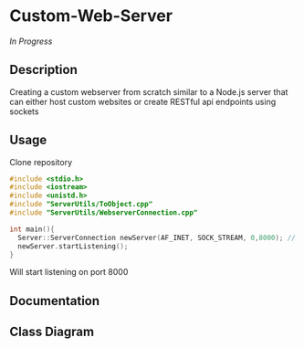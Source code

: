 # Custom-Web-Server
*In Progress*
## Description
Creating a custom webserver from scratch similar to a Node.js server that can either host custom websites or create RESTful api endpoints using sockets

## Usage
Clone repository
```c++
#include <stdio.h>
#include <iostream>
#include <unistd.h>
#include "ServerUtils/ToObject.cpp"
#include "ServerUtils/WebserverConnection.cpp"

int main(){
  Server::ServerConnection newServer(AF_INET, SOCK_STREAM, 0,8000); // web server to host html files
  newServer.startListening();
}
```
Will start listening on port 8000

## Documentation

## Class Diagram
